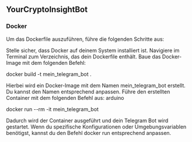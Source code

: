## YourCryptoInsightBot








### Docker

Um das Dockerfile auszuführen, führe die folgenden Schritte aus:

Stelle sicher, dass Docker auf deinem System installiert ist.
Navigiere im Terminal zum Verzeichnis, das dein Dockerfile enthält.
Baue das Docker-Image mit dem folgenden Befehl:

docker build -t mein_telegram_bot .


Hierbei wird ein Docker-Image mit dem Namen mein_telegram_bot erstellt. Du kannst den Namen entsprechend anpassen.
Führe den erstellten Container mit dem folgenden Befehl aus:
arduino

docker run --rm -it mein_telegram_bot

Dadurch wird der Container ausgeführt und dein Telegram Bot wird gestartet.
Wenn du spezifische Konfigurationen oder Umgebungsvariablen benötigst, kannst du den Befehl docker run entsprechend anpassen.